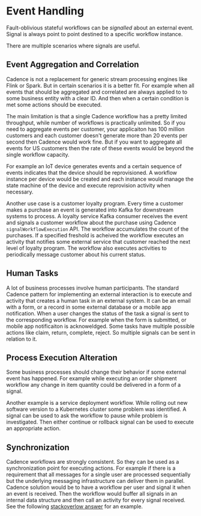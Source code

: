 # Event Handling

Fault-oblivious stateful workflows can be _signalled_ about an external event. Signal is always point to point destined to a specific workflow instance.

There are multiple scenarios where signals are useful.

## Event Aggregation and Correlation

Cadence is not a replacement for generic stream processing engines like Flink or Spark. But in certain scenarios it is a better fit. For example when all events that should be aggregated and correlated are always applied to to some business entity with a clear ID. And then when a certain condition is met some actions should be executed.

The main limitation is that a single Cadence workflow has a pretty limited throughput, while number of workflows is practically unlimited. So if you need to aggregate events per customer, your applicaiton has 100 million customers and each customer doesn't generate more than 20 events per second then Cadence would work fine. But if you want to aggregate all events for US customers then the rate of these events would be beyond the single workflow capacity.

For example an IoT device generates events and a certain sequence of events indicates that the device should be reprovisioned. A workflow instance per device would be created and each instance would manage the state machine of the device and execute reprovision activity when necessary.

Another use case is a customer loyalty program. Every time a customer makes a purchase an event is generated into Kafka for downstream systems to process. A loyalty service Kafka consumer receives the event and signals a customer workflow about the purchase using Cadence `signalWorkflowExecution` API. The workflow accumulates the count of the purchases. If a specified freshold is acheived the workflow executes an activity that notifies some external service that customer reached the next level of loyalty program. The workflow also executes activities to periodically message customer about his current status.

## Human Tasks

A lot of business processes involve human participants. The standard Cadence pattern for implementing an external interaction is to execute and activity that creates a human task in an external system. It can be an email with a form, or a record in some external database or a mobile app notification. When a user changes the status of the task a signal is sent to the corresponding workflow. For example when the form is submitted, or mobile app notificaiton is acknoweldged. Some tasks have multiple possible actions like claim, return, complete, reject. So multiple signals can be sent in relation to it.

## Process Execution Alteration

Some business processes should change their behavior if some external event has happened. For example while executing an order shipment workflow any change in item quantity could be delivered in a form of a signal.

Another example is a service deployment workflow. While rolling out new software version to a Kubernetes cluster some problem was identified. A signal can be used to ask the workflow to pause while problem is investigated. Then either continue or rollback signal can be used to execute an appropriate action.

## Synchronization

Cadence workflows are strongly consistent. So they can be used as a synchronization point for executing actions. For example if there is a requirement that all messages for a single user are processed sequentially but the underlying messaging infrastructure can deliver them in parallel. Cadence solution would be to have a workflow per user and signal it when an event is received. Then the workflow would buffer all signals in an internal data structure and then call an activity for every signal received. See the following [stackoverlow answer](https://stackoverflow.com/a/56615120/1664318) for an example.